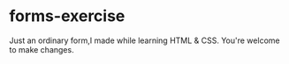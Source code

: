 # forms-exercise
Just an ordinary form,I made while learning HTML & CSS. You're welcome to make changes. 
